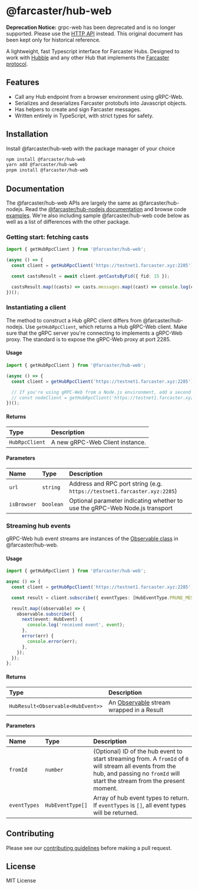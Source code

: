 # @farcaster/hub-web

**Deprecation Notice:**
grpc-web has been deprecated and is no longer supported. Please use the [HTTP API](./README.md) instead. This original document has been kept only for historical reference.


A lightweight, fast Typescript interface for Farcaster Hubs. Designed to work with [Hubble](https://github.com/farcasterxyz/hubble/) and any other Hub that implements the [Farcaster protocol](https://github.com/farcasterxyz/protocol).

## Features

- Call any Hub endpoint from a browser environment using gRPC-Web.
- Serializes and deserializes Farcaster protobufs into Javascript objects.
- Has helpers to create and sign Farcaster messages.
- Written entirely in TypeScript, with strict types for safety.

## Installation

Install @farcaster/hub-web with the package manager of your choice

```bash
npm install @farcaster/hub-web
yarn add @farcaster/hub-web
pnpm install @farcaster/hub-web
```

## Documentation

The @farcaster/hub-web APIs are largely the same as @farcaster/hub-nodejs. Read the [@farcaster/hub-nodejs documentation](https://github.com/farcasterxyz/hubble/tree/main/packages/hub-nodejs/docs) and browse code [examples](https://github.com/farcasterxyz/hubble/tree/main/packages/hub-nodejs/examples). We're also including sample @farcaster/hub-web code below as well as a list of differences with the other package.

### Getting start: fetching casts

```typescript
import { getHubRpcClient } from '@farcaster/hub-web';

(async () => {
  const client = getHubRpcClient('https://testnet1.farcaster.xyz:2285');

  const castsResult = await client.getCastsByFid({ fid: 15 });

  castsResult.map((casts) => casts.messages.map((cast) => console.log(cast.data?.castAddBody?.text)));
})();
```

### Instantiating a client

The method to construct a Hub gRPC client differs from @farcaster/hub-nodejs. Use `getHubRpcClient`, which returns a Hub gRPC-Web client. Make sure that the gRPC server you're connecting to implements a gRPC-Web proxy. The standard is to expose the gRPC-Web proxy at port 2285.

#### Usage

```typescript
import { getHubRpcClient } from '@farcaster/hub-web';

(async () => {
  const client = getHubRpcClient('https://testnet1.farcaster.xyz:2285');

  // If you're using gRPC-Web from a Node.js environment, add a second false parameter
  // const nodeClient = getHubRpcClient('https://testnet1.farcaster.xyz:2285', false);
})();
```

#### Returns

| Type           | Description                     |
| :------------- | :------------------------------ |
| `HubRpcClient` | A new gRPC-Web Client instance. |

#### Parameters

| Name        | Type      | Description                                                                |
| :---------- | :-------- | :------------------------------------------------------------------------- |
| `url`       | `string`  | Address and RPC port string (e.g. `https://testnet1.farcaster.xyz:2285`)   |
| `isBrowser` | `boolean` | Optional parameter indicating whether to use the gRPC-Web Node.js transport |

### Streaming hub events

gRPC-Web hub event streams are instances of the [Observable class](https://rxjs.dev/guide/observable) in @farcaster/hub-web.

#### Usage

```typescript
import { getHubRpcClient } from '@farcaster/hub-web';

async () => {
  const client = getHubRpcClient('https://testnet1.farcaster.xyz:2285');

  const result = client.subscribe({ eventTypes: [HubEventType.PRUNE_MESSAGE], fromId: 0 });

  result.map((observable) => {
    observable.subscribe({
      next(event: HubEvent) {
        console.log('received event', event);
      },
      error(err) {
        console.error(err);
      },
    });
  });
};
```

#### Returns

| Type                              | Description                                                                   |
| :-------------------------------- | :---------------------------------------------------------------------------- |
| `HubResult<Observable<HubEvent>>` | An [Observable](https://rxjs.dev/guide/observable) stream wrapped in a Result |

#### Parameters

| Name         | Type             | Description                                                                                                                                                                           |
| :----------- | :--------------- | :------------------------------------------------------------------------------------------------------------------------------------------------------------------------------------ |
| `fromId`     | `number`         | (Optional) ID of the hub event to start streaming from. A `fromId` of `0` will stream all events from the hub, and passing no `fromId` will start the stream from the present moment. |
| `eventTypes` | `HubEventType[]` | Array of hub event types to return. If `eventTypes` is `[]`, all event types will be returned.                                                                                        |

## Contributing

Please see our [contributing guidelines](https://github.com/farcasterxyz/hubble/blob/main/CONTRIBUTING.md) before making a pull request.

## License

MIT License
